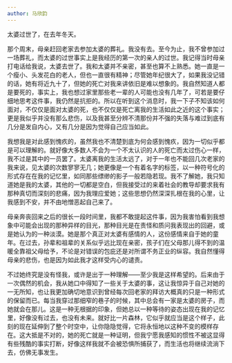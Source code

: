 ```yaml
---
author: 马欣韵
---
```


太婆过世了，在去年冬天。

那个周末，母亲赶回老家去参加太婆的葬礼。我没有去。至今为止，我不曾参加过一场葬礼，而太婆的过世事实上是我经历的第一次的亲人的过世。我记得当时母亲打电话给我说，太婆去世了。我和太婆并不亲密，甚至也算不上熟悉。她一直是一个瘦小、头发花白的老人，但也一直很有精神；尽管她年纪很大了，如果我没记错的话，她有将近九十了，但她的死亡对我来讲依旧是难以想象的。我自然知道人都是要死的，事实上，我也想过家里那些老一辈的人可能也没有几年了，可若是要仔细地思考这件事，我仍然是抗拒的。所以在听到这个消息时，我一下子不知该如何面对，不仅仅是面对太婆的死，也不仅仅是死亡离我的生活如此之近的这个事实；更是我似乎并没有那么悲伤，以及我甚至分辨不清那份并不强的失落与难过到底有几分是发自内心，又有几分是因为觉得自己应当如此。

我想我是对此感到愧疚的，虽然我也不清楚到底为何会感到愧疚，因为一切似乎都是可以理解的。就好像大多数人不会为一个不太认识的人的死亡而太过伤心一样，我不过是其中的一员罢了。太婆离我的生活太远了，对于一年也不能回几次老家的我来说，见太婆的次数寥寥无几；她更像是一个有着名字的标签，以一种符号化的形式存在在我的记忆里，如同那些缥缈的影子一般若隐若现。我不了解她，我只知道她是我的太婆，其他的一切都是空白，但我接受过的来着社会的教导却要求我有那种真切而深刻的悲痛，因为我理应爱她；这些思想仍然深深扎根在我的心里，让我感到不安，并不由地憎恶起自己来了。

母亲奔丧回来之后的很长一段时间里，我都不敢提起这件事，因为我害怕看到我想象中可能会出现的那种异样的目光，那种目光是在责怪和质问我表现出的回避，或是她认为的一种淡漠。她是那个真正对太婆有感情的人，这份感情来自于她的童年。在过去，孙辈和祖辈的关系似乎远比现在亲密，孩子们在父母那儿得不到的温暖全靠祖父母给予，不论是对错误的包庇还是对所谓不务正业的纵容。我自然懂得母亲的悲伤，也是因为如此我才这样受内心的谴责。

不过她终究是没有怪我，或许是出于一种理解——至少我是这样希望的。后来由于一次偶然的机会，我从她口中得知了一些关于太婆的事，这让我惊异于自己对她的一无所知，也让我更加确切地意识到曾经每次回老家的拜访大概真的只是一种形式的保留而已。每当我穿过那细窄的巷子的时候，其中总会有一家是太婆的房子，而她就会在那儿。这是一种无根据的印象，但她总以一种等待的姿态出现在我的记忆里，好像没有过去，也没有未来。就好比一片森林，它似乎就应当是这个样子，此刻的现在延伸到了整个时空中，让你隐隐觉得，它将永恒地以这种不变的模样存在。这大抵是不对的，她的死亡就是一种证明，但我宁愿我感知的惯性不被这显得有些残酷的事实打断，好像这样我就不会被恐惧所捕获了，而生活也将继续流淌下去，仿佛无事发生。
